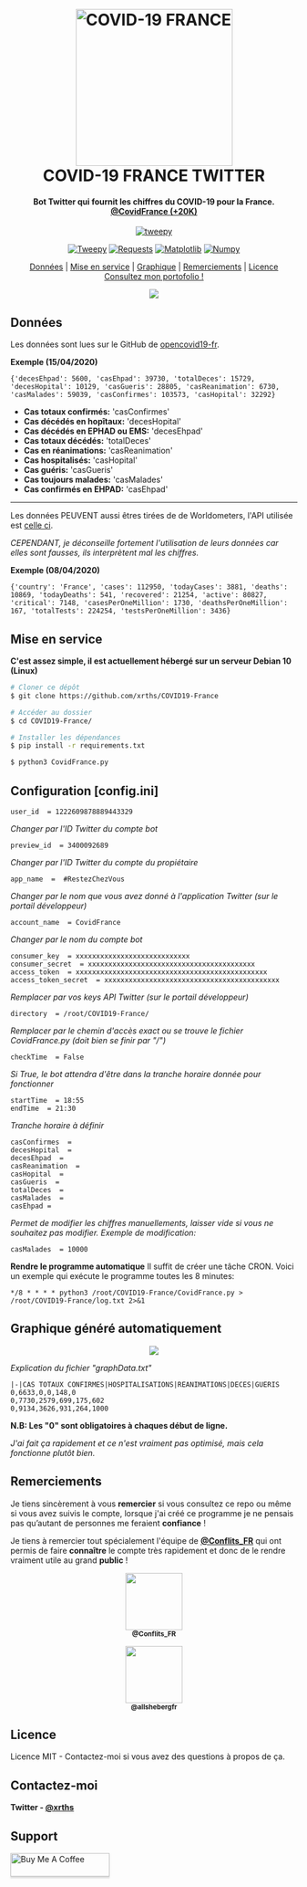 <h1 align="center">
  <br>
  <a href="www.xrths.fr"><img src="https://i.ibb.co/QPLPSNn/t-l-chargement-2.png)" alt="COVID-19 FRANCE" width="275"></a>
  <br>
  COVID-19 FRANCE TWITTER
  <br>
</h1>
  
<h4 align="center">Bot Twitter qui fournit les chiffres du COVID-19 pour la France. 
<br>
<a href="https://twitter.com/CovidFrance" target="_blank">@CovidFrance (+20K)</a></h4>

<p align="center">
  <a href="https://www.python.org/">
    <img src="http://ForTheBadge.com/images/badges/made-with-python.svg" alt="tweepy">
  </a>
</p>

<div align="center">

  [![Tweepy](https://img.shields.io/badge/tweepy-3.8.0-blue.svg)](https://pypi.org/project/tweepy/)
  [![Requests](https://img.shields.io/badge/requests-2.23.0-blue.svg)](https://pypi.org/project/requests/)
  [![Matplotlib](https://img.shields.io/badge/matplotlib-2.2.5-blue.svg)](https://pypi.org/project/matplotlib/)
  [![Numpy](https://img.shields.io/badge/numpy-1.16.6-blue.svg)](https://pypi.org/project/numpy/)

</div>
    
<p align="center">
  <a href="#données">Données</a> |
  <a href="#mise-en-service">Mise en service</a> |
  <a href="#graphique-généré-automatiquement">Graphique</a> |
  <a href="#remerciements">Remerciements</a> |
  <a href="#licence">Licence</a> 
  <br>
  <a href="https://www.xrths.fr">Consultez mon portofolio !</a> 
</p>

<p align="center">
  <img src="https://i.ibb.co/M58RZFz/screely-1586216563483.png">
</p>

## Données
Les données sont lues sur le GitHub de [opencovid19-fr](https://github.com/opencovid19-fr/data/blob/master/dist/chiffres-cles.json).

**Exemple (15/04/2020)**

    {'decesEhpad': 5600, 'casEhpad': 39730, 'totalDeces': 15729, 'decesHopital': 10129, 'casGueris': 28805, 'casReanimation': 6730, 'casMalades': 59039, 'casConfirmes': 103573, 'casHopital': 32292}

* **Cas totaux confirmés:** 'casConfirmes'
* **Cas décédés en hopîtaux:** 'decesHopital'
* **Cas décédés en EPHAD ou EMS:** 'decesEhpad'
* **Cas totaux décédés:** 'totalDeces'
* **Cas en réanimations:** 'casReanimation'
* **Cas hospitalisés:** 'casHopital'
* **Cas guéris:** 'casGueris'
* **Cas toujours malades:** 'casMalades'
* **Cas  confirmés en EHPAD:** 'casEhpad'
---

Les données PEUVENT aussi êtres tirées de de Worldometers, l'API utilisée est [celle ci](https://coronavirus-19-api.herokuapp.com/countries/france).


*CEPENDANT, je déconseille fortement l'utilisation de leurs données car elles sont fausses, ils interprètent mal les chiffres.*


**Exemple (08/04/2020)**

    {'country': 'France', 'cases': 112950, 'todayCases': 3881, 'deaths': 10869, 'todayDeaths': 541, 'recovered': 21254, 'active': 80827, 'critical': 7148, 'casesPerOneMillion': 1730, 'deathsPerOneMillion': 167, 'totalTests': 224254, 'testsPerOneMillion': 3436}

## Mise en service

**C'est assez simple, il est actuellement hébergé sur un serveur Debian 10 (Linux)**

```bash
# Cloner ce dépôt
$ git clone https://github.com/xrths/COVID19-France
```
```bash
# Accéder au dossier
$ cd COVID19-France/
```

```bash
# Installer les dépendances
$ pip install -r requirements.txt
```

```bash
$ python3 CovidFrance.py
```

## Configuration [config.ini]

    user_id  = 1222609878889443329
    
*Changer par l'ID Twitter du compte bot*

    preview_id  = 3400092689
 *Changer par l'ID Twitter du compte du propiétaire*

    app_name  =  #RestezChezVous
*Changer par le nom que vous avez donné à l'application Twitter (sur le portail développeur)*

    account_name  = CovidFrance
 *Changer par le nom du compte bot*

    consumer_key  = xxxxxxxxxxxxxxxxxxxxxxxxxxxx
    consumer_secret  = xxxxxxxxxxxxxxxxxxxxxxxxxxxxxxxxxxxxxxxxx
    access_token  = xxxxxxxxxxxxxxxxxxxxxxxxxxxxxxxxxxxxxxxxxxxxxxx
    access_token_secret  = xxxxxxxxxxxxxxxxxxxxxxxxxxxxxxxxxxxxxxxxxxx
*Remplacer par vos keys API Twitter (sur le portail développeur)*

    directory  = /root/COVID19-France/
 *Remplacer par le chemin d'accès exact ou se trouve le fichier CovidFrance.py (doit bien se finir par "/")*

    checkTime  = False
*Si True, le bot attendra d'être  dans la tranche horaire donnée pour fonctionner*

    startTime  = 18:55
    endTime  = 21:30
*Tranche horaire à définir*

    casConfirmes  =
    decesHopital  =
    decesEhpad  =
    casReanimation  =
    casHopital  =
    casGueris  =
    totalDeces  =
    casMalades  =
    casEhpad = 
    
*Permet de modifier les chiffres manuellements, laisser vide si vous ne souhaitez pas modifier.*
*Exemple de modification:*

    casMalades  = 10000
    
**Rendre le programme automatique**
Il suffit de créer une tâche CRON. Voici un exemple qui exécute le programme toutes les 8 minutes:

    */8 * * * * python3 /root/COVID19-France/CovidFrance.py > /root/COVID19-France/log.txt 2>&1

## Graphique généré automatiquement
<p align="center">
  <img src="https://i.ibb.co/Zf1gwGN/screely-1586902076592.png">
</p>

*Explication du fichier "graphData.txt"*

    |-|CAS TOTAUX CONFIRMES|HOSPITALISATIONS|REANIMATIONS|DECES|GUERIS
    0,6633,0,0,148,0 
    0,7730,2579,699,175,602
    0,9134,3626,931,264,1000

**N.B: Les "0" sont obligatoires à chaques début de ligne.** 

*J'ai fait ça rapidement et ce n'est vraiment pas optimisé, mais cela fonctionne plutôt bien.*

## Remerciements

Je tiens sincèrement à vous **remercier** si vous consultez ce repo ou même si vous avez suivis le compte, lorsque j'ai créé ce programme je ne pensais pas qu’autant de personnes me feraient **confiance** ! 

Je tiens à remercier tout spécialement l'équipe de **[@Conflits_FR](https://twitter.com/Conflits_FR)** qui ont permis de faire ****connaître**** le compte très rapidement et donc de le rendre vraiment utile au grand **public** ! 

<p align="center">
<img src="https://pbs.twimg.com/profile_images/1225053312615096322/W0iRUc1r_400x400.jpg" width="100px;"/><br /><sub><b>@Conflits_FR</b></sub></p>
<p align="center"><img src= "https://pbs.twimg.com/profile_images/1236781113198198785/uoN74yI__400x400.png" width="100px;"/><br /><sub><b>@allshebergfr</b></sub>
</p>



## Licence
Licence MIT - Contactez-moi si vous avez des questions à propos de ça.

## Contactez-moi
**Twitter - [@xrths](https://twitter.com/xrths)**

## Support
<a href="https://www.buymeacoffee.com/xrths" target="_blank"><img src="https://www.buymeacoffee.com/assets/img/custom_images/purple_img.png" alt="Buy Me A Coffee" style="height: 41px !important;width: 174px !important;box-shadow: 0px 3px 2px 0px rgba(190, 190, 190, 0.5) !important;-webkit-box-shadow: 0px 3px 2px 0px rgba(190, 190, 190, 0.5) !important;" ></a>
